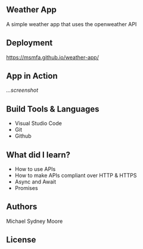 ## Weather App

A simple weather app that uses the openweather API

## Deployment

https://msmfa.github.io/weather-app/

## App in Action

_...screenshot_

## Build Tools & Languages

- Visual Studio Code
- Git
- Github

## What did I learn?

- How to use APIs
- How to make APIs compliant over HTTP & HTTPS
- Async and Await
- Promises

## Authors

Michael Sydney Moore

## License
